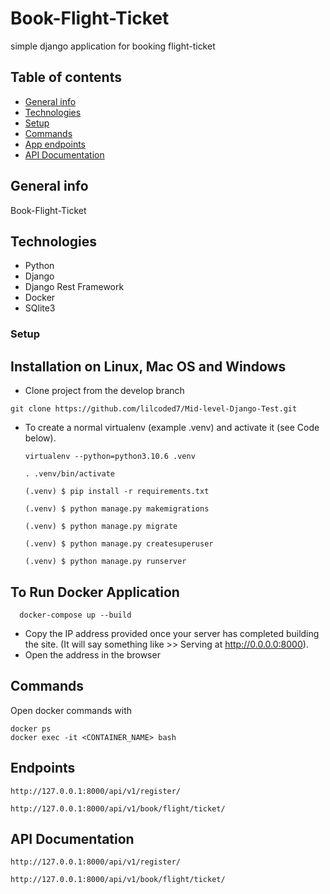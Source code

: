 # Book-Flight-Ticket
simple django application for booking flight-ticket 

## Table of contents
* [General info](#general-info)
* [Technologies](#technologies)
* [Setup](#setup)
* [Commands](#commands)
* [App endpoints](#app-endpoints)
* [API Documentation](#api-documentation)

## General info
Book-Flight-Ticket

## Technologies
* Python
* Django
* Django Rest Framework
* Docker
* SQlite3

### Setup
## Installation on Linux, Mac OS and Windows
* Clone project from the develop branch
```
git clone https://github.com/lilcoded7/Mid-level-Django-Test.git
```

* To create a normal virtualenv (example .venv) and activate it (see Code below).

  ```
  virtualenv --python=python3.10.6 .venv
  
  . .venv/bin/activate

  (.venv) $ pip install -r requirements.txt

  (.venv) $ python manage.py makemigrations

  (.venv) $ python manage.py migrate

  (.venv) $ python manage.py createsuperuser 

  (.venv) $ python manage.py runserver
  ```

## To Run Docker Application
```
  docker-compose up --build
```

* Copy the IP address provided once your server has completed building the site. (It will say something like >> Serving at http://0.0.0.0:8000).
* Open the address in the browser

## Commands
Open docker commands with 
```
docker ps
docker exec -it <CONTAINER_NAME> bash
```

## Endpoints
```
http://127.0.0.1:8000/api/v1/register/
```
```
http://127.0.0.1:8000/api/v1/book/flight/ticket/
```


## API Documentation
```
http://127.0.0.1:8000/api/v1/register/
```
```
http://127.0.0.1:8000/api/v1/book/flight/ticket/
```

